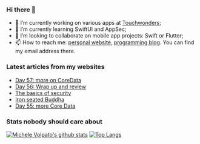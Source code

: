### Hi there 👋

- 🔭 I’m currently working on various apps at [Touchwonders](https://touchwonders.com);
- 🌱 I’m currently learning SwiftUI and AppSec;
- 👯 I’m looking to collaborate on mobile app projects: Swift or Flutter;
- 📫 How to reach me: [personal website](https://volpato.nl), [programming blog](https://ishouldgotosleep.com). You can find my email address there.

<!--
**mvolpato/mvolpato** is a ✨ _special_ ✨ repository because its `README.md` (this file) appears on your GitHub profile.

Here are some ideas to get you started:

- 🔭 I’m currently working on ...
- 🌱 I’m currently learning ...
- 👯 I’m looking to collaborate on ...
- 🤔 I’m looking for help with ...
- 💬 Ask me about ...
- 📫 How to reach me: ...
- 😄 Pronouns: ...
- ⚡ Fun fact: ...
-->

### Latest articles from my websites

<!-- BLOG-POST-LIST:START -->
- [Day 57: more on CoreData](https://ishouldgotosleep.com/100-days-swiftui/day-57-more-on-core-data)
- [Day 56: Wrap up and review](https://ishouldgotosleep.com/100-days-swiftui/day-56-wrap-up-and-challenges)
- [The basics of security](https://ishouldgotosleep.com/app-security/the-basics-of-security)
- [Iron seated Buddha](https://volpato.nl/iron-seated-buddha/)
- [Day 55: more Core Data](https://ishouldgotosleep.com/100-days-swiftui/day-55-more-core-data)
<!-- BLOG-POST-LIST:END -->

### Stats nobody should care about

[![Michele Volpato's github stats](https://github-readme-stats.vercel.app/api?username=mvolpato&show_icons=true)](https://github.com/anuraghazra/github-readme-stats)
[![Top Langs](https://github-readme-stats.vercel.app/api/top-langs/?username=mvolpato&layout=compact)](https://github.com/anuraghazra/github-readme-stats)
